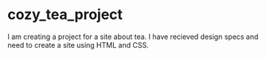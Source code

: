 # cozy_tea_project
I am creating a project for a site about tea. I have recieved design specs and need to create a site using HTML and CSS. 
